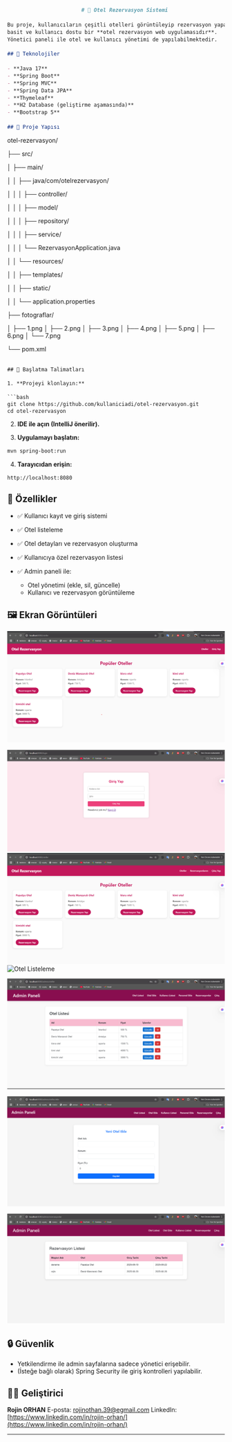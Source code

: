 

```markdown
                        # 🏨 Otel Rezervasyon Sistemi

Bu proje, kullanıcıların çeşitli otelleri görüntüleyip rezervasyon yapabildiği,
basit ve kullanıcı dostu bir **otel rezervasyon web uygulamasıdır**.
Yönetici paneli ile otel ve kullanıcı yönetimi de yapılabilmektedir.

## 🔧 Teknolojiler

- **Java 17**
- **Spring Boot**
- **Spring MVC**
- **Spring Data JPA**
- **Thymeleaf**
- **H2 Database (geliştirme aşamasında)**
- **Bootstrap 5**

## 📁 Proje Yapısı

```

otel-rezervasyon/

├── src/

│   ├── main/

│   │   ├── java/com/otelrezervasyon/

│   │   │   ├── controller/

│   │   │   ├── model/

│   │   │   ├── repository/

│   │   │   ├── service/

│   │   │   └── RezervasyonApplication.java

│   │   └── resources/

│   │       ├── templates/

│   │       ├── static/

│   │       └── application.properties

├── fotograflar/

│   ├── 1.png
│   ├── 2.png
│   ├── 3.png
│   ├── 4.png
│   ├── 5.png
│   ├── 6.png
│   └── 7.png

└── pom.xml

````

## 🚀 Başlatma Talimatları

1. **Projeyi klonlayın:**

```bash
git clone https://github.com/kullaniciadi/otel-rezervasyon.git
cd otel-rezervasyon
````

2. **IDE ile açın (IntelliJ önerilir).**

3. **Uygulamayı başlatın:**

```bash
mvn spring-boot:run
```

4. **Tarayıcıdan erişin:**

```
http://localhost:8080
```

## 🧪 Özellikler

* ✅ Kullanıcı kayıt ve giriş sistemi
* ✅ Otel listeleme
* ✅ Otel detayları ve rezervasyon oluşturma
* ✅ Kullanıcıya özel rezervasyon listesi
* ✅ Admin paneli ile:

  * Otel yönetimi (ekle, sil, güncelle)
  * Kullanıcı ve rezervasyon görüntüleme

## 🖼️ Ekran Görüntüleri



![Ana Sayfa](otel/fotograflar/1.png)

![Kayıt Sayfası](otel/fotograflar/2.png)
![Kayıt Sayfası](otel/fotograflar/3.png)
![Otel Listeleme](fotel/fotograflar/4.png)

![Rezervasyon](otel/fotograflar/5.png)

![Kullanıcı Rezervasyonları](otel/fotograflar/6.png)

![Admin Paneli](otel/fotograflar/7.png)

## 🔒 Güvenlik

* Yetkilendirme ile admin sayfalarına sadece yönetici erişebilir.
* (İsteğe bağlı olarak) Spring Security ile giriş kontrolleri yapılabilir.

## 👨‍💻 Geliştirici

**Rojin ORHAN**
E-posta: [rojinothan.39@egmail.com](mailto:rojinothan.39@egmail.com)
LinkedIn: [https://www.linkedin.com/in/rojin-orhan/](https://www.linkedin.com/in/rojin-orhan/)

---


